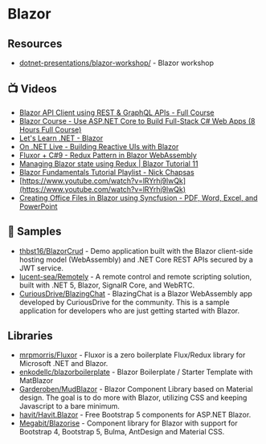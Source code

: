 # Blazor

## Resources
- [dotnet-presentations/blazor-workshop/](https://github.com/dotnet-presentations/blazor-workshop/) - Blazor workshop

## 📺 Videos
- [Blazor API Client using REST & GraphQL APIs - Full Course](https://www.youtube.com/watch?v=agIJTnpfFGA)
- [Blazor Course - Use ASP.NET Core to Build Full-Stack C# Web Apps (8 Hours Full Course)](https://www.youtube.com/watch?v=KRJFEpIJeUI)
- [Let's Learn .NET - Blazor](https://www.youtube.com/watch?v=4Xzx7Cm9ykg)
- [On .NET Live - Building Reactive UIs with Blazor](https://www.youtube.com/watch?v=EUOimtP78jQ)
- [Fluxor + C#9 - Redux Pattern in Blazor WebAssembly](https://www.youtube.com/watch?v=sAyH-O0dFaI)
- [Managing Blazor state using Redux | Blazor Tutorial 11](https://www.youtube.com/watch?v=k_c-ErPaYa8)
- [Blazor Fundamentals Tutorial Playlist - Nick Chapsas](https://www.youtube.com/playlist?list=PLUOequmGnXxPrY79JGnF72e1Pba8z93zo)
- [https://www.youtube.com/watch?v=lRYrhj9lwQk](https://www.youtube.com/watch?v=lRYrhj9lwQk)
- [Creating Office Files in Blazor using Syncfusion - PDF, Word, Excel, and PowerPoint](https://www.youtube.com/watch?v=wyoCxzRLUsQ)

## 🚀 Samples
- [thbst16/BlazorCrud](https://github.com/thbst16/BlazorCrud) - Demo application built with the Blazor client-side hosting model (WebAssembly) and .NET Core REST APIs secured by a JWT service.
- [lucent-sea/Remotely](https://github.com/lucent-sea/Remotely) - A remote control and remote scripting solution, built with .NET 5, Blazor, SignalR Core, and WebRTC.
- [CuriousDrive/BlazingChat](https://github.com/CuriousDrive/BlazingChat) - BlazingChat is a Blazor WebAssembly app developed by CuriousDrive for the community. This is a sample application for developers who are just getting started with Blazor.
## Libraries
- [mrpmorris/Fluxor](https://github.com/mrpmorris/Fluxor) - Fluxor is a zero boilerplate Flux/Redux library for Microsoft .NET and Blazor.
- [enkodellc/blazorboilerplate](https://github.com/enkodellc/blazorboilerplate) - Blazor Boilerplate / Starter Template with MatBlazor
- [Garderoben/MudBlazor](https://github.com/Garderoben/MudBlazor) - Blazor Component Library based on Material design. The goal is to do more with Blazor, utilizing CSS and keeping Javascript to a bare minimum.
- [havit/Havit.Blazor](https://github.com/havit/Havit.Blazor) - Free Bootstrap 5 components for ASP.NET Blazor.
- [Megabit/Blazorise](https://github.com/Megabit/Blazorise) - Component library for Blazor with support for Bootstrap 4, Bootstrap 5, Bulma, AntDesign and Material CSS.
